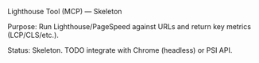 Lighthouse Tool (MCP) — Skeleton

Purpose: Run Lighthouse/PageSpeed against URLs and return key metrics (LCP/CLS/etc.).

Status: Skeleton. TODO integrate with Chrome (headless) or PSI API.

